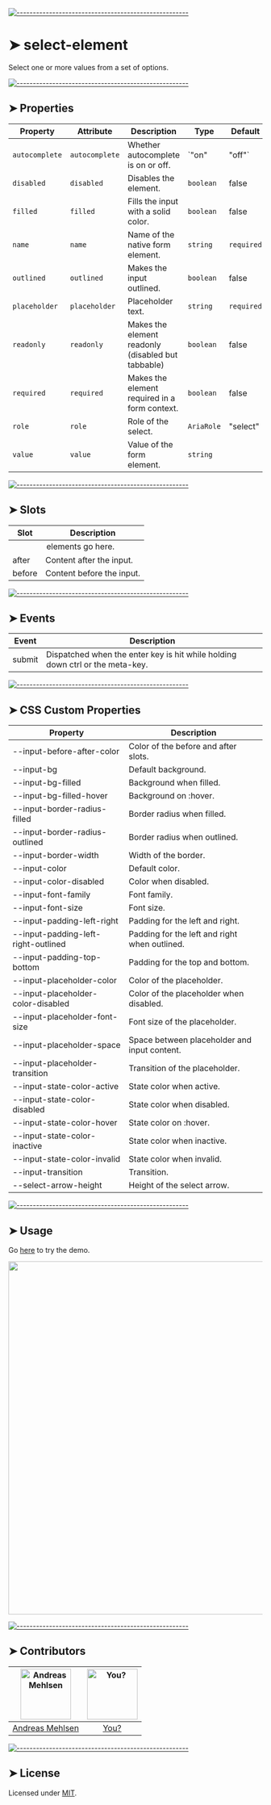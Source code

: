 
[![-----------------------------------------------------](https://raw.githubusercontent.com/andreasbm/readme/master/assets/lines/colored.png)](#select-element)

# ➤ select-element

Select one or more values from a set of options.

[![-----------------------------------------------------](https://raw.githubusercontent.com/andreasbm/readme/master/assets/lines/colored.png)](#properties)

## ➤ Properties

| Property       | Attribute      | Description                                      | Type           | Default    |
|----------------|----------------|--------------------------------------------------|----------------|------------|
| `autocomplete` | `autocomplete` | Whether autocomplete is on or off.               | `"on" | "off"` | `required` |
| `disabled`     | `disabled`     | Disables the element.                            | `boolean`      | false      |
| `filled`       | `filled`       | Fills the input with a solid color.              | `boolean`      | false      |
| `name`         | `name`         | Name of the native form element.                 | `string`       | `required` |
| `outlined`     | `outlined`     | Makes the input outlined.                        | `boolean`      | false      |
| `placeholder`  | `placeholder`  | Placeholder text.                                | `string`       | `required` |
| `readonly`     | `readonly`     | Makes the element readonly (disabled but tabbable) | `boolean`      | false      |
| `required`     | `required`     | Makes the element required in a form context.    | `boolean`      | false      |
| `role`         | `role`         | Role of the select.                              | `AriaRole`     | "select"   |
| `value`        | `value`        | Value of the form element.                       | `string`       |            |


[![-----------------------------------------------------](https://raw.githubusercontent.com/andreasbm/readme/master/assets/lines/colored.png)](#slots)

## ➤ Slots

| Slot   | Description                |
|--------|----------------------------|
|        | <option> elements go here. |
| after  | Content after the input.   |
| before | Content before the input.  |


[![-----------------------------------------------------](https://raw.githubusercontent.com/andreasbm/readme/master/assets/lines/colored.png)](#events)

## ➤ Events

| Event  | Description                                      |
|--------|--------------------------------------------------|
| submit | Dispatched when the enter key is hit while holding down ctrl or the meta-key. |


[![-----------------------------------------------------](https://raw.githubusercontent.com/andreasbm/readme/master/assets/lines/colored.png)](#css-custom-properties)

## ➤ CSS Custom Properties

| Property                            | Description                                   |
|-------------------------------------|-----------------------------------------------|
| --input-before-after-color          | Color of the before and after slots.          |
| --input-bg                          | Default background.                           |
| --input-bg-filled                   | Background when filled.                       |
| --input-bg-filled-hover             | Background on :hover.                         |
| --input-border-radius-filled        | Border radius when filled.                    |
| --input-border-radius-outlined      | Border radius when outlined.                  |
| --input-border-width                | Width of the border.                          |
| --input-color                       | Default color.                                |
| --input-color-disabled              | Color when disabled.                          |
| --input-font-family                 | Font family.                                  |
| --input-font-size                   | Font size.                                    |
| --input-padding-left-right          | Padding for the left and right.               |
| --input-padding-left-right-outlined | Padding for the left and right when outlined. |
| --input-padding-top-bottom          | Padding for the top and bottom.               |
| --input-placeholder-color           | Color of the placeholder.                     |
| --input-placeholder-color-disabled  | Color of the placeholder when disabled.       |
| --input-placeholder-font-size       | Font size of the placeholder.                 |
| --input-placeholder-space           | Space between placeholder and input content.  |
| --input-placeholder-transition      | Transition of the placeholder.                |
| --input-state-color-active          | State color when active.                      |
| --input-state-color-disabled        | State color when disabled.                    |
| --input-state-color-hover           | State color on :hover.                        |
| --input-state-color-inactive        | State color when inactive.                    |
| --input-state-color-invalid         | State color when invalid.                     |
| --input-transition                  | Transition.                                   |
| --select-arrow-height               | Height of the select arrow.                   |



[![-----------------------------------------------------](https://raw.githubusercontent.com/andreasbm/readme/master/assets/lines/colored.png)](#usage)

## ➤ Usage

Go [here](https://weightless.dev/elements/select) to try the demo.

<a href="https://weightless.dev/elements/select" align="center">
  <img src="https://raw.githubusercontent.com/andreasbm/elements/master/screenshots/select-element.png?token=AF-iBTO_RaKyKWe0-e20FJ7G6-t3khpRks5chErVwA%3D%3D" width="700" />
</a>


[![-----------------------------------------------------](https://raw.githubusercontent.com/andreasbm/readme/master/assets/lines/colored.png)](#contributors)

## ➤ Contributors
	
|[<img alt="Andreas Mehlsen" src="https://avatars1.githubusercontent.com/u/6267397?s=460&v=4" width="100">](https://twitter.com/andreasmehlsen) | [<img alt="You?" src="https://joeschmoe.io/api/v1/random" width="100">](https://github.com/andreasbm/weightless/blob/master/CONTRIBUTING.md)|
|:---: | :---:|
|[Andreas Mehlsen](https://twitter.com/andreasmehlsen) | [You?](https://github.com/andreasbm/weightless/blob/master/CONTRIBUTING.md)|

[![-----------------------------------------------------](https://raw.githubusercontent.com/andreasbm/readme/master/assets/lines/colored.png)](#license)

## ➤ License
	
Licensed under [MIT](https://opensource.org/licenses/MIT).